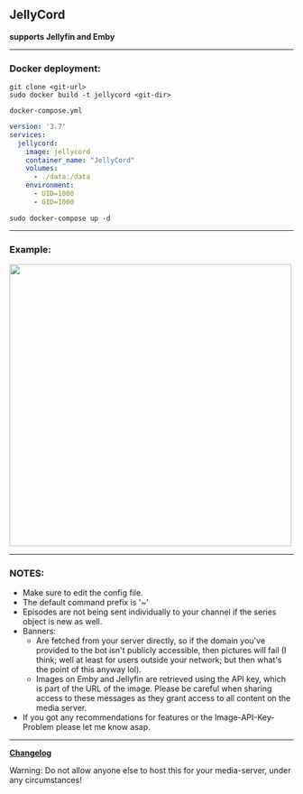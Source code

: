 ## JellyCord

**supports Jellyfin and Emby**

___

### Docker deployment:

```
git clone <git-url>
sudo docker build -t jellycord <git-dir>
```

`docker-compose.yml`
```yml
version: '3.7'
services:
  jellycord:
    image: jellycord
    container_name: "JellyCord"
    volumes:
      - ./data:/data
    environment:
      - UID=1000
      - GID=1000
```

```
sudo docker-compose up -d
```
___

### Example:

<img src="https://i.imgur.com/wcrIerK.png" height="500"/>

___
### NOTES:

* Make sure to edit the config file.
* The default command prefix is '~'
* Episodes are not being sent individually to your channel if the series object is new as well.
* Banners:
  * Are fetched from your server directly, so if the domain you've provided to the bot isn't publicly accessible, then pictures will fail (I think; well at least for users outside your network; but then what's the point of this anyway lol).
  * Images on Emby and Jellyfin are retrieved using the API key, which is part of the URL of the image. Please be careful when sharing access to these messages as they grant access to all content on the media server.
* If you got any recommendations for features or the Image-API-Key-Problem please let me know asap.
___

[**Changelog**](https://github.com/Vernoxvernax/JellyCord/blob/main/Changelog.md)


Warning:
Do not allow anyone else to host this for your media-server, under any circumstances!
